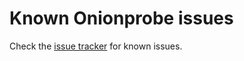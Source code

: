 # Known Onionprobe issues

Check the [issue tracker][] for known issues.

[issue tracker]: https://gitlab.torproject.org/tpo/onion-services/onionprobe/-/issues
